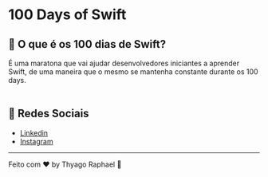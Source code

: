 # 100 Days of Swift

## 🔖  O que é os 100 dias de Swift?

É uma maratona que vai ajudar desenvolvedores iniciantes a aprender Swift, de uma maneira que o mesmo se mantenha constante durante os 100 days.   
<br>

## 🔖 Redes Sociais

- [Linkedin](https://www.linkedin.com/mwlite/in/thyago-raphael-396b48215)
- [Instagram](https://www.instagram.com/traphael.dev/)
---

Feito com ♥  by Thyago Raphael :wave:

